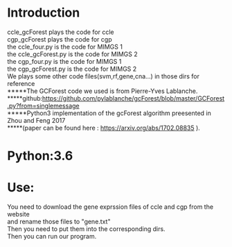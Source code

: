 # Introduction
ccle_gcForest plays the code for ccle<br>
cgp_gcForest plays the code for cgp<br>
the ccle_four.py is the code for MIMGS 1<br>
the ccle_gcForest.py is the code for MIMGS 2<br>
the cgp_four.py is the code for MIMGS 1<br>
the cgp_gcForest.py is the code for MIMGS 2<br>
We plays some other code files(svm,rf,gene,cna...) in those dirs for reference<br>
*****The GCForest code we used is from Pierre-Yves Lablanche.<br>
*****github:https://github.com/pylablanche/gcForest/blob/master/GCForest.py?from=singlemessage<br>
*****Python3 implementation of the gcForest algorithm preesented in Zhou and Feng 2017<br>
*****(paper can be found here : https://arxiv.org/abs/1702.08835 ).<br>
# Python:3.6
# Use:
You need to download the gene exprssion files of ccle and cgp from the website<br>
and rename those files to "gene.txt"<br>
Then you need to put them into the corresponding dirs.<br>
Then you can run our program. <br>
